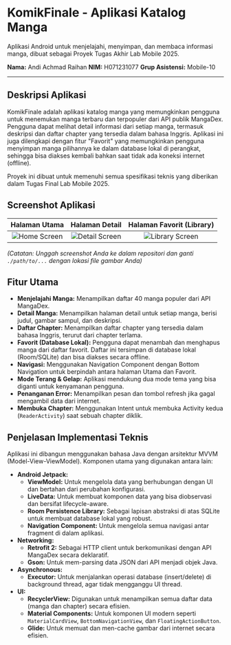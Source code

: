 # KomikFinale - Aplikasi Katalog Manga

Aplikasi Android untuk menjelajahi, menyimpan, dan membaca informasi manga, dibuat sebagai Proyek Tugas Akhir Lab Mobile 2025.

**Nama:** Andi Achmad Raihan
**NIM:** H071231077
**Grup Asistensi:** Mobile-10

---

## Deskripsi Aplikasi

KomikFinale adalah aplikasi katalog manga yang memungkinkan pengguna untuk menemukan manga terbaru dan terpopuler dari API publik MangaDex. Pengguna dapat melihat detail informasi dari setiap manga, termasuk deskripsi dan daftar chapter yang tersedia dalam bahasa Inggris. Aplikasi ini juga dilengkapi dengan fitur "Favorit" yang memungkinkan pengguna menyimpan manga pilihannya ke dalam database lokal di perangkat, sehingga bisa diakses kembali bahkan saat tidak ada koneksi internet (offline).

Proyek ini dibuat untuk memenuhi semua spesifikasi teknis yang diberikan dalam Tugas Final Lab Mobile 2025.

## Screenshot Aplikasi

| Halaman Utama | Halaman Detail | Halaman Favorit (Library) |
| :---: | :---: | :---: |
| ![Home Screen](./path/to/your/screenshot_home.png) | ![Detail Screen](./path/to/your/screenshot_detail.png) | ![Library Screen](./path/to/your/screenshot_library.png) |

*(Catatan: Unggah screenshot Anda ke dalam repositori dan ganti `./path/to/...` dengan lokasi file gambar Anda)*

## Fitur Utama

- **Menjelajahi Manga:** Menampilkan daftar 40 manga populer dari API MangaDex.
- **Detail Manga:** Menampilkan halaman detail untuk setiap manga, berisi judul, gambar sampul, dan deskripsi.
- **Daftar Chapter:** Menampilkan daftar chapter yang tersedia dalam bahasa Inggris, terurut dari chapter terlama.
- **Favorit (Database Lokal):** Pengguna dapat menambah dan menghapus manga dari daftar favorit. Daftar ini tersimpan di database lokal (Room/SQLite) dan bisa diakses secara offline.
- **Navigasi:** Menggunakan Navigation Component dengan Bottom Navigation untuk berpindah antara halaman Utama dan Favorit.
- **Mode Terang & Gelap:** Aplikasi mendukung dua mode tema yang bisa diganti untuk kenyamanan pengguna.
- **Penanganan Error:** Menampilkan pesan dan tombol refresh jika gagal mengambil data dari internet.
- **Membuka Chapter:** Menggunakan Intent untuk membuka Activity kedua (`ReaderActivity`) saat sebuah chapter diklik.

## Penjelasan Implementasi Teknis

Aplikasi ini dibangun menggunakan bahasa Java dengan arsitektur MVVM (Model-View-ViewModel). Komponen utama yang digunakan antara lain:

- **Android Jetpack:**
    - **ViewModel:** Untuk mengelola data yang berhubungan dengan UI dan bertahan dari perubahan konfigurasi.
    - **LiveData:** Untuk membuat komponen data yang bisa diobservasi dan bersifat lifecycle-aware.
    - **Room Persistence Library:** Sebagai lapisan abstraksi di atas SQLite untuk membuat database lokal yang robust.
    - **Navigation Component:** Untuk mengelola semua navigasi antar fragment di dalam aplikasi.
- **Networking:**
    - **Retrofit 2:** Sebagai HTTP client untuk berkomunikasi dengan API MangaDex secara deklaratif.
    - **Gson:** Untuk mem-parsing data JSON dari API menjadi objek Java.
- **Asynchronous:**
    - **Executor:** Untuk menjalankan operasi database (insert/delete) di background thread, agar tidak mengganggu UI thread.
- **UI:**
    - **RecyclerView:** Digunakan untuk menampilkan semua daftar data (manga dan chapter) secara efisien.
    - **Material Components:** Untuk komponen UI modern seperti `MaterialCardView`, `BottomNavigationView`, dan `FloatingActionButton`.
    - **Glide:** Untuk memuat dan men-cache gambar dari internet secara efisien.